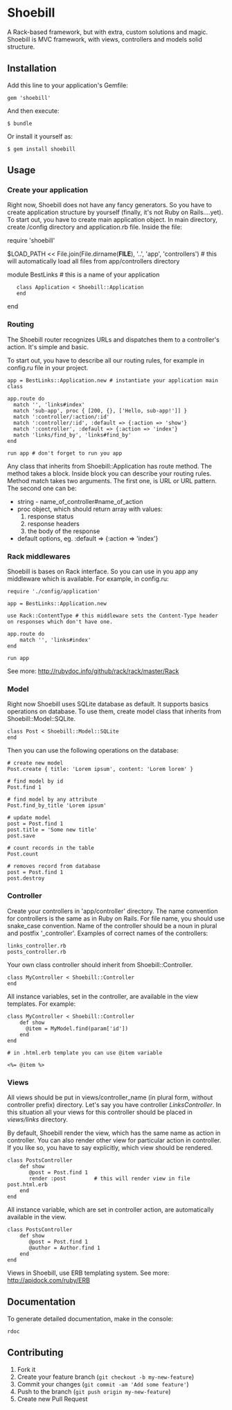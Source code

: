 # Shoebill

A Rack-based framework, but with extra, custom solutions and magic. Shoebill is MVC framework, with
views, controllers and models solid structure.

## Installation

Add this line to your application's Gemfile:

    gem 'shoebill'

And then execute:

    $ bundle

Or install it yourself as:

    $ gem install shoebill

## Usage

### Create your application

Right now, Shoebill does not have any fancy generators. So you have to create application structure by yourself (finally, it's not Ruby on Rails....yet).
To start out, you have to create main application object. In main directory, create /config directory and application.rb file. Inside the file:

   require 'shoebill'

   $LOAD_PATH << File.join(File.dirname(__FILE__), '..', 'app', 'controllers') # this will automatically load all files from app/controllers directory

   module BestLinks # this is a name of your application

       class Application < Shoebill::Application
       end

   end

### Routing

The Shoebill router recognizes URLs and dispatches them to a controller's action. It's simple and basic.

To start out, you have to describe all our routing rules, for example in config.ru file in your project.

    app = BestLinks::Application.new # instantiate your application main class

    app.route do
      match '', 'links#index'
      match 'sub-app', proc { [200, {}, ['Hello, sub-app!']] }
      match ':controller/:action/:id'
      match ':controller/:id', :default => {:action => 'show'}
      match ':controller', :default => {:action => 'index'}
      match 'links/find_by', 'links#find_by'
    end

    run app # don't forget to run you app

Any class that inherits from Shoebill::Application has route method. The method takes a block. Inside block you can describe your routing rules.
Method match takes two arguments. The first one, is URL or URL pattern. The second one can be:

* string - name_of_controller#name_of_action
* proc object, which should return array with values:
    1. response status
    2. response headers
    3. the body of the response
* default options, eg. :default => {:action => 'index'}

### Rack middlewares

Shoebill is bases on Rack interface. So you can use in you app any middleware which is available. For example, in config.ru:

    require './config/application'

    app = BestLinks::Application.new

    use Rack::ContentType # this middleware sets the Content-Type header on responses which don't have one.

    app.route do
        match '', 'links#index'
    end

    run app

See more: http://rubydoc.info/github/rack/rack/master/Rack

### Model

Right now Shoebill uses SQLite database as default. It supports basics operations on database.
To use them, create model class that inherits from Shoebill::Model::SQLite.

    class Post < Shoebill::Model::SQLite
    end

Then you can use the following operations on the database:

    # create new model
    Post.create { title: 'Lorem ipsum', content: 'Lorem lorem' }

    # find model by id
    Post.find 1

    # find model by any attribute
    Post.find_by_title 'Lorem ipsum'

    # update model
    post = Post.find 1
    post.title = 'Some new title'
    post.save

    # count records in the table
    Post.count

    # removes record from database
    post = Post.find 1
    post.destroy



### Controller

Create your controllers in 'app/controller' directory. The name convention for controllers is the same as in Ruby on Rails.
For file name, you should use snake_case convention. Name of the controller should be a noun in plural and postfix '_controller'.
Examples of correct names of the controllers:

    links_controller.rb
    posts_controller.rb

Your own class controller should inherit from Shoebill::Controller.

    class MyController < Shoebill::Controller
    end

All instance variables, set in the controller, are available in the view templates. For example:

    class MyController < Shoebill::Controller
        def show
          @item = MyModel.find(param['id'])
        end
    end

    # in .html.erb template you can use @item variable

    <%= @item %>

### Views

All views should be put in views/controller_name (in plural form, without controller prefix) directory. Let's say you have controller *LinksController*. In this situation
all your views for this controller should be placed in *views/links* directory.

By default, Shoebill render the view, which has the same name as action in controller. You can also render other view for particular action in controller.
If you like so, you have to say explicitly, which view should be rendered.

    class PostsController
        def show
           @post = Post.find 1
           render :post         # this will render view in file post.html.erb
        end
    end

All instance variable, which are set in controller action, are automatically available in the view.

    class PostsController
        def show
           @post = Post.find 1
           @author = Author.find 1
        end
    end

Views in Shoebill, use ERB templating system. See more: http://apidock.com/ruby/ERB



## Documentation

To generate detailed documentation, make in the console:

    rdoc

## Contributing

1. Fork it
2. Create your feature branch (`git checkout -b my-new-feature`)
3. Commit your changes (`git commit -am 'Add some feature'`)
4. Push to the branch (`git push origin my-new-feature`)
5. Create new Pull Request

